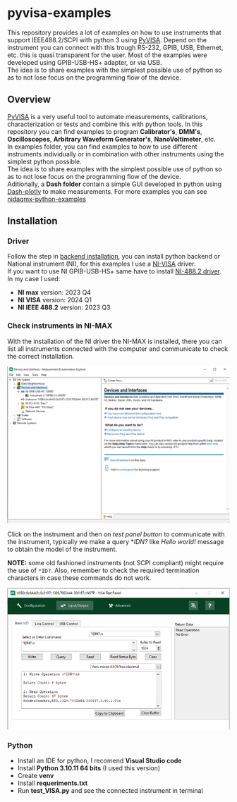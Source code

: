 # pyvisa-examples

This repository provides a lot of examples on how to use instruments that support IEEE488.2/SCPI with python 3 using [PyVISA](https://pyvisa.readthedocs.io/en/latest/). Depend on the instrument you can connect with this trough RS-232, GPIB, USB, Ethernet, etc. this is quasi transparent for the user. Most of the examples were developed using GPIB-USB-HS+ adapter, or via USB.  
The idea is to share examples with the simplest possible use of python so as to not lose focus on the programming flow of the device.

## Overview

[PyVISA](https://pyvisa.readthedocs.io/en/latest/) is a very useful tool to automate measurements, calibrations, characterization or tests and combine this with python tools. In this repository you can find examples to program **Calibrator's**, **DMM's**, **Oscilloscopes**, **Arbitrary Waveform Generator's**, **NanoVoltimeter**, etc.   
In examples folder, you can find examples to how to use different instruments individually or in combination with other instruments using the simplest python possible.  
The idea is to share examples with the simplest possible use of python so as to not lose focus on the programming flow of the device.     
Aditionally, a **Dash folder** contain a simple GUI developed in python using [Dash-plotly](https://plotly.com/examples/) to make measurements. For more examples you can see [nidaqmx-python-examples](https://github.com/juliancabaleiro/nidaqmx-python-examples/tree/main/examples/dash) 

## Installation

### Driver

Follow the step in [backend installation](https://pyvisa.readthedocs.io/en/latest/introduction/getting.html#backend), you can install python backend or National instrument (NI), for this examples I use a [NI-VISA](https://www.ni.com/es/support/downloads/drivers/download.ni-visa.html#544206) driver.  
If you want to use NI GPIB-USB-HS+ same have to install [NI-488.2 driver](https://www.ni.com/es/support/downloads/drivers/download.ni-488-2.html#544048).  
In my case I used:
- **NI max** version: 2023 Q4
- **NI VISA** version: 2024 Q1
- **NI IEEE 488.2** version: 2023 Q3

### Check instruments in NI-MAX

With the installation of the NI driver the NI-MAX is installed, there you can list all instruments connected with the computer and communicate to check the correct installation.

![Alt Text](https://github.com/juliancabaleiro/pyvisa-examples/blob/main/doc/images/nimax-devices.png)

Click on the instrument and then on *test panel button* to communicate with the instrument, typically we make a query **IDN?* like *Hello world!* message to obtain the model of the instrument.

__NOTE:__ some old fashioned instruments (not SCPI compliant) might require the use of `*ID?`. Also, remember to check the required termination characters in case these commands do not work. 

![Alt Text](https://github.com/juliancabaleiro/pyvisa-examples/blob/main/doc/images/test-visa-panel.png)

### Python

- Install an IDE for python, I recomend **Visual Studio code**
- Install **Python 3.10.11 64 bits** (I used this version)
- Create **venv** 
- Install **requeriments.txt**
- Run **test_VISA.py** and see the connected instrument in terminal

